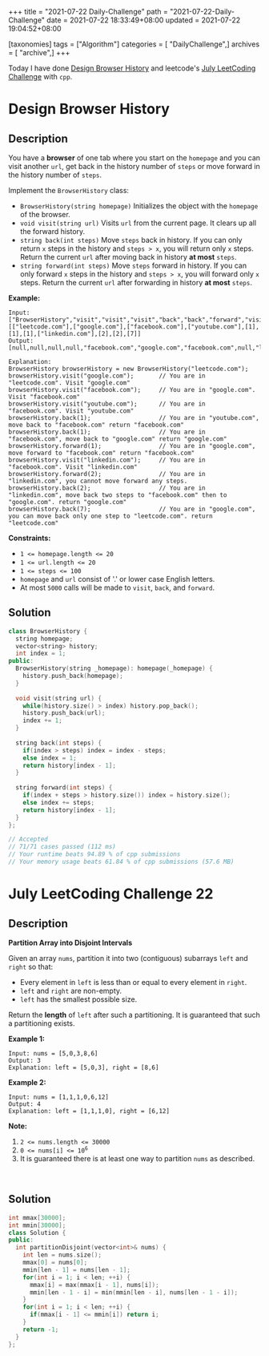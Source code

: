 +++
title = "2021-07-22 Daily-Challenge"
path = "2021-07-22-Daily-Challenge"
date = 2021-07-22 18:33:49+08:00
updated = 2021-07-22 19:04:52+08:00

[taxonomies]
tags = ["Algorithm"]
categories = [ "DailyChallenge",]
archives = [ "archive",]
+++

Today I have done [Design Browser History](https://leetcode.com/problems/design-browser-history/description/) and leetcode's [July LeetCoding Challenge](https://leetcode.com/explore/challenge/card/july-leetcoding-challenge-2021/611/week-4-july-22nd-july-28th/3823/) with `cpp`.

<!-- more -->

# Design Browser History

## Description

You have a **browser** of one tab where you start on the `homepage` and you can visit another `url`, get back in the history number of `steps` or move forward in the history number of `steps`.

Implement the `BrowserHistory` class:

- `BrowserHistory(string homepage)` Initializes the object with the `homepage` of the browser.
- `void visit(string url)` Visits `url` from the current page. It clears up all the forward history.
- `string back(int steps)` Move `steps` back in history. If you can only return `x` steps in the history and `steps > x`, you will return only `x` steps. Return the current `url` after moving back in history **at most** `steps`.
- `string forward(int steps)` Move `steps` forward in history. If you can only forward `x` steps in the history and `steps > x`, you will forward only `x` steps. Return the current `url` after forwarding in history **at most** `steps`.

 

**Example:**

```
Input:
["BrowserHistory","visit","visit","visit","back","back","forward","visit","forward","back","back"]
[["leetcode.com"],["google.com"],["facebook.com"],["youtube.com"],[1],[1],[1],["linkedin.com"],[2],[2],[7]]
Output:
[null,null,null,null,"facebook.com","google.com","facebook.com",null,"linkedin.com","google.com","leetcode.com"]

Explanation:
BrowserHistory browserHistory = new BrowserHistory("leetcode.com");
browserHistory.visit("google.com");       // You are in "leetcode.com". Visit "google.com"
browserHistory.visit("facebook.com");     // You are in "google.com". Visit "facebook.com"
browserHistory.visit("youtube.com");      // You are in "facebook.com". Visit "youtube.com"
browserHistory.back(1);                   // You are in "youtube.com", move back to "facebook.com" return "facebook.com"
browserHistory.back(1);                   // You are in "facebook.com", move back to "google.com" return "google.com"
browserHistory.forward(1);                // You are in "google.com", move forward to "facebook.com" return "facebook.com"
browserHistory.visit("linkedin.com");     // You are in "facebook.com". Visit "linkedin.com"
browserHistory.forward(2);                // You are in "linkedin.com", you cannot move forward any steps.
browserHistory.back(2);                   // You are in "linkedin.com", move back two steps to "facebook.com" then to "google.com". return "google.com"
browserHistory.back(7);                   // You are in "google.com", you can move back only one step to "leetcode.com". return "leetcode.com"
```

 

**Constraints:**

- `1 <= homepage.length <= 20`
- `1 <= url.length <= 20`
- `1 <= steps <= 100`
- `homepage` and `url` consist of '.' or lower case English letters.
- At most `5000` calls will be made to `visit`, `back`, and `forward`.

## Solution

``` cpp
class BrowserHistory {
  string homepage;
  vector<string> history;
  int index = 1;
public:
  BrowserHistory(string _homepage): homepage(_homepage) {
    history.push_back(homepage);
  }
  
  void visit(string url) {
    while(history.size() > index) history.pop_back();
    history.push_back(url);
    index += 1;
  }
  
  string back(int steps) {
    if(index > steps) index = index - steps;
    else index = 1;
    return history[index - 1];
  }
  
  string forward(int steps) {
    if(index + steps > history.size()) index = history.size();
    else index += steps;
    return history[index - 1];
  }
};

// Accepted
// 71/71 cases passed (112 ms)
// Your runtime beats 94.89 % of cpp submissions
// Your memory usage beats 61.84 % of cpp submissions (57.6 MB)
```

# July LeetCoding Challenge 22

## Description

**Partition Array into Disjoint Intervals**

Given an array `nums`, partition it into two (contiguous) subarrays `left` and `right` so that:

- Every element in `left` is less than or equal to every element in `right`.
- `left` and `right` are non-empty.
- `left` has the smallest possible size.

Return the **length** of `left` after such a partitioning. It is guaranteed that such a partitioning exists.

 

**Example 1:**

```
Input: nums = [5,0,3,8,6]
Output: 3
Explanation: left = [5,0,3], right = [8,6]
```

**Example 2:**

```
Input: nums = [1,1,1,0,6,12]
Output: 4
Explanation: left = [1,1,1,0], right = [6,12]
```

<p><strong>Note:</strong></p>

<ol>
	<li><code>2 &lt;= nums.length&nbsp;&lt;= 30000</code></li>
	<li><code>0 &lt;= nums[i] &lt;= 10<sup>6</sup></code></li>
	<li>It is guaranteed there is at least one way to partition <code>nums</code> as described.</li>
</ol>

<div>
<div>&nbsp;</div>
</div>

## Solution

``` cpp
int mmax[30000];
int mmin[30000];
class Solution {
public:
  int partitionDisjoint(vector<int>& nums) {
    int len = nums.size();
    mmax[0] = nums[0];
    mmin[len - 1] = nums[len - 1];
    for(int i = 1; i < len; ++i) {
      mmax[i] = max(mmax[i - 1], nums[i]);
      mmin[len - 1 - i] = min(mmin[len - i], nums[len - 1 - i]);
    }
    for(int i = 1; i < len; ++i) {
      if(mmax[i - 1] <= mmin[i]) return i;
    }
    return -1;
  }
};
```
